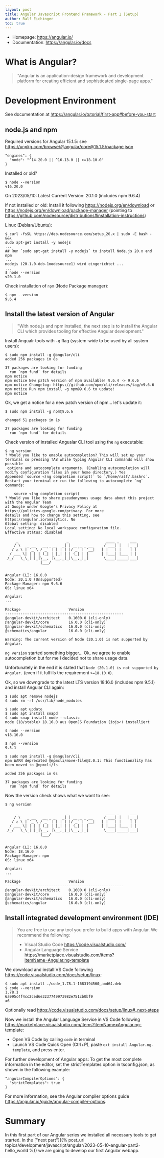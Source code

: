 ```yaml
---
layout: post
title: Angular Javascript Frontend Framework - Part 1 (Setup)
author: Ralf Eichinger
toc: true
---
```


* Homepage: <https://angular.io/>
* Documentation: <https://angular.io/docs>

# What is Angular?

> "Angular is an application-design framework and development platform for creating efficient and sophisticated single-page apps."

# Development Environment

See documentation at <https://angular.io/tutorial/first-app#before-you-start>

## node.js and npm

Required versions for Angular 15.1.5: see <https://unpkg.com/browse/@angular/core@15.1.5/package.json>

```
"engines": {
  "node": "^14.20.0 || ^16.13.0 || >=18.10.0"
}
```

Installed or old?

```
$ node --version
v16.20.0
```

On 2023/05/10: Latest Current Version: 20.1.0 (includes npm 9.6.4)

If not installed or old: Install it following <https://nodejs.org/en/download> or <https://nodejs.org/en/download/package-manager> (pointing to <https://github.com/nodesource/distributions#installation-instructions>)

Linux (Debian/Ubuntu):

```
$ curl -fsSL https://deb.nodesource.com/setup_20.x | sudo -E bash - &&\
sudo apt-get install -y nodejs
...
## Run `sudo apt-get install -y nodejs` to install Node.js 20.x and npm
...
nodejs (20.1.0-deb-1nodesource1) wird eingerichtet ...
...
$ node --version
v20.1.0
```

Check installation of `npm` (Node Package manager):

```
$ npm --version
9.6.4
```

## Install the latest version of Angular

> "With node.js and npm installed, the next step is to install the Angular CLI which provides tooling for effective Angular development."

Install Angualr tools with `-g` flag (system-wide to be used by all system users):

```
$ sudo npm install -g @angular/cli
added 256 packages in 8s

37 packages are looking for funding
  run `npm fund` for details
npm notice 
npm notice New patch version of npm available! 9.6.4 -> 9.6.6
npm notice Changelog: https://github.com/npm/cli/releases/tag/v9.6.6
npm notice Run npm install -g npm@9.6.6 to update!
npm notice
```

Ok, we get a notice for a new patch version of npm... let's update it:

```
$ sudo npm install -g npm@9.6.6

changed 51 packages in 1s

27 packages are looking for funding
  run `npm fund` for details
```

Check version of installed Angualar CLI tool using the `ng` executable:

```
$ ng version
? Would you like to enable autocompletion? This will set up your terminal so pressing TAB while typing Angular CLI commands will show possible
 options and autocomplete arguments. (Enabling autocompletion will modify configuration files in your home directory.) Yes
Appended `source <(ng completion script)` to `/home/ralf/.bashrc`. Restart your terminal or run the following to autocomplete `ng` commands:

    source <(ng completion script)
? Would you like to share pseudonymous usage data about this project with the Angular Team
at Google under Google's Privacy Policy at https://policies.google.com/privacy. For more
details and how to change this setting, see https://angular.io/analytics. No
Global setting: disabled
Local setting: No local workspace configuration file.
Effective status: disabled

     _                      _                 ____ _     ___
    / \   _ __   __ _ _   _| | __ _ _ __     / ___| |   |_ _|
   / △ \ | '_ \ / _` | | | | |/ _` | '__|   | |   | |    | |
  / ___ \| | | | (_| | |_| | | (_| | |      | |___| |___ | |
 /_/   \_\_| |_|\__, |\__,_|_|\__,_|_|       \____|_____|___|
                |___/
    

Angular CLI: 16.0.0
Node: 20.1.0 (Unsupported)
Package Manager: npm 9.6.6
OS: linux x64

Angular: 
... 

Package                      Version
------------------------------------------------------
@angular-devkit/architect    0.1600.0 (cli-only)
@angular-devkit/core         16.0.0 (cli-only)
@angular-devkit/schematics   16.0.0 (cli-only)
@schematics/angular          16.0.0 (cli-only)
    
Warning: The current version of Node (20.1.0) is not supported by Angular.
```

`ng version` started something bigger... Ok, we agree to enable autocompletion but for me I decided not to share usage data.

Unfortunately in the end it is stated that `Node (20.1.0) is not supported by Angular.` (even if it fulfills the requirement `>=18.10.0`).

Ok, so we downgrade to the latest LTS version 18.16.0 (includes npm 9.5.1) and install Angular CLI again:

```
$ sudo apt remove nodejs
$ sudo rm -rf /usr/lib/node_modules

$ sudo apt update
$ sudo apt install snapd
$ sudo snap install node --classic
node (18/stable) 18.16.0 aus OpenJS Foundation (iojs✓) installiert

$ node --version
v18.16.0

$ npm --version
9.5.1

$ sudo npm install -g @angular/cli
npm WARN deprecated @npmcli/move-file@2.0.1: This functionality has been moved to @npmcli/fs

added 256 packages in 6s

37 packages are looking for funding
  run `npm fund` for details

```

Now the version check shows what we want to see:

```
$ ng version

     _                      _                 ____ _     ___
    / \   _ __   __ _ _   _| | __ _ _ __     / ___| |   |_ _|
   / △ \ | '_ \ / _` | | | | |/ _` | '__|   | |   | |    | |
  / ___ \| | | | (_| | |_| | | (_| | |      | |___| |___ | |
 /_/   \_\_| |_|\__, |\__,_|_|\__,_|_|       \____|_____|___|
                |___/
    

Angular CLI: 16.0.0
Node: 18.16.0
Package Manager: npm 
OS: linux x64

Angular: 
... 

Package                      Version
------------------------------------------------------
@angular-devkit/architect    0.1600.0 (cli-only)
@angular-devkit/core         16.0.0 (cli-only)
@angular-devkit/schematics   16.0.0 (cli-only)
@schematics/angular          16.0.0 (cli-only)
```

## Install integrated development environment (IDE)

> You are free to use any tool you prefer to build apps with Angular. We recommend the following:
> - Visual Studio Code <https://code.visualstudio.com/>
> - Angular Language Service <https://marketplace.visualstudio.com/items?itemName=Angular.ng-template>

We download and install VS Code following <https://code.visualstudio.com/docs/setup/linux>:

```
$ sudo apt install ./code_1.78.1-1683194560_amd64.deb
$ code --version
1.78.1
6a995c4f4cc2ced6e3237749973982e751cb0bf9
x6
```

Optionally read <https://code.visualstudio.com/docs/setup/linux#_next-steps>

Now we install the Angular Language Service in VS Code following <https://marketplace.visualstudio.com/items?itemName=Angular.ng-template>:

* Open VS Code by calling `code` in terminal
* Launch VS Code Quick Open (Ctrl+P), paste `ext install Angular.ng-template`, and press enter.

For further development of Angular apps: To get the most complete information in the editor, set the strictTemplates option in tsconfig.json, as shown in the following example:

```
"angularCompilerOptions": {
  "strictTemplates": true
}
```

For more information, see the Angular compiler options guide <https://angular.io/guide/angular-compiler-options>.

# Summary

In this first part of our Angular series we installed all necessary tools to get started.
In the ["next part"]({% post_url topics/development/javascript/angular/2023-05-10-angular-part2-hello_world %}) we are going to develop our first Angular webapp.


